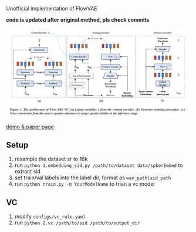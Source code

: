 Unofficial implementation of FlowVAE

**code is updated after original method, pls check commits**

![arch](flowvae.png)

[demo & paper page](https://blog.frostmiku.com/Flow-VAE-VC/)

## Setup
1. resample the dataset sr to 16k
2. run `python 1.embedding_sid.py /path/to/dataset data/spkerEmbed` to extract sid
3. set train/val labels into the label dir, format as `wav_path|sid_path`
4. run `python train.py -m YourModelName` to trian a vc model

## VC

1. modify `configs/vc_rule.yaml`
2. run `python 2.vc /path/to/sid /path/to/output_dir`
